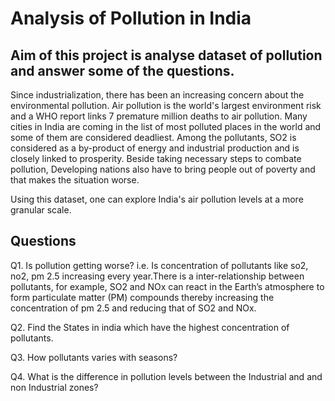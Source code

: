 # Analysis of Pollution in India
## Aim of this project is analyse dataset of pollution and answer some of the questions.

Since industrialization, there has been an increasing concern about the environmental pollution. Air pollution is the world's largest environment risk and a WHO report links 7 premature million deaths to air pollution. Many cities in India are coming in the list of most polluted places in the world and some of them are considered deadliest. Among the pollutants, SO2 is considered as a by-product of energy and industrial production and is closely linked to prosperity. Beside taking necessary steps to combate pollution, Developing nations also have to bring people out of poverty and that makes the situation worse.

Using this dataset, one can explore India's air pollution levels at a more granular scale.

## Questions
Q1. Is pollution getting worse? i.e. Is concentration of pollutants like so2, no2, pm 2.5 increasing every year.There is a inter-relationship between pollutants, for example, SO2 and NOx can react in the Earth’s atmosphere to form particulate matter (PM) compounds thereby increasing the concentration of pm 2.5 and reducing that of SO2 and NOx.

Q2. Find the States in india which have the highest concentration of pollutants.

Q3. How pollutants varies with seasons?

Q4. What is the difference in pollution levels between the Industrial and and non Industrial zones?
